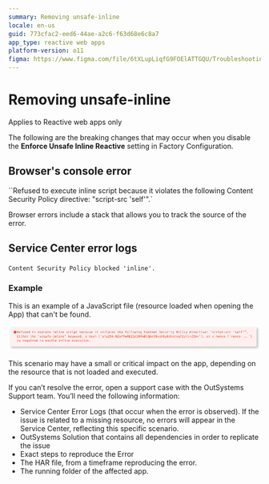 ```yaml
---
summary: Removing unsafe-inline
locale: en-us
guid: 773cfac2-eed6-44ae-a2c6-f63d68e6c8a7
app_type: reactive web apps
platform-version: o11
figma: https://www.figma.com/file/6tXLupLiqfG9FOElATTGQU/Troubleshooting?type=design&node-id=3431%3A270&mode=design&t=n3OfSI1cyFvKAAiH-1
---
```


# Removing unsafe-inline 

<div class="info" markdown="1">

Applies to Reactive web apps only

</div>

The following are the breaking changes that may occur when you disable the **Enforce Unsafe Inline Reactive** setting in Factory Configuration.

## Browser's console error

``Refused to execute inline script because it violates the following Content Security Policy directive: "script-src 'self'".`

Browser errors include a stack that allows you to track the source of the error.

## Service Center error logs

``Content Security Policy blocked 'inline'.``

### Example

This is an example of a JavaScript file (resource loaded when opening the App) that can't be found.

![Screenshot displaying an error because the JavaScript file can't be found.](images/javascript-not-found.png "JavaScript File Not Found Error")

This scenario may have a small or critical impact on the app, depending on the resource that is not loaded and executed.

If you can’t resolve the error, open a support case with the OutSystems Support team. You’ll need the following information:
* Service Center Error Logs (that occur when the error is observed). If the issue is related to a missing resource, no errors will appear in the Service Center, reflecting this specific scenario.
* OutSystems Solution that contains all dependencies in order to replicate the issue
* Exact steps to reproduce the Error
* The HAR file, from a timeframe reproducing the error.
* The running folder of the affected app.
